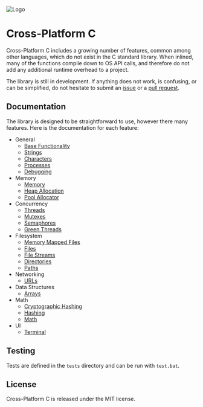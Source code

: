 ![Logo](https://github.com/milesbarr/cross-platform-c/raw/master/assets/logo.png)

# Cross-Platform C

Cross-Platform C includes a growing number of features, common among other languages, which do not exist in the C standard library. When inlined, many of the functions compile down to OS API calls, and therefore do not add any additional runtime overhead to a project.

The library is still in development. If anything does not work, is confusing, or can be simplified, do not hesitate to submit an [issue](https://github.com/milesbarr/cross-platform-c/issues) or a [pull request](https://github.com/milesbarr/cross-platform-c/pulls).

## Documentation

The library is designed to be straightforward to use, however there many features. Here is the documentation for each feature:

- General
   - [Base Functionality](https://milesbarr.github.io/cross-platform-c/base-functionality)
   - [Strings](https://milesbarr.github.io/cross-platform-c/strings)
   - [Characters](https://milesbarr.github.io/cross-platform-c/characters)
   - [Processes](https://milesbarr.github.io/cross-platform-c/processes)
   - [Debugging](https://milesbarr.github.io/cross-platform-c/debugging)
- Memory
   - [Memory](https://milesbarr.github.io/cross-platform-c/memory)
   - [Heap Allocation](https://milesbarr.github.io/cross-platform-c/heap-allocation)
   - [Pool Allocator](https://milesbarr.github.io/cross-platform-c/pool-allocator)
- Concurrency
   - [Threads](https://milesbarr.github.io/cross-platform-c/threads)
   - [Mutexes](https://milesbarr.github.io/cross-platform-c/mutexes)
   - [Semaphores](https://milesbarr.github.io/cross-platform-c/semaphores)
   - [Green Threads](https://milesbarr.github.io/cross-platform-c/green-threads)
- Filesystem
   - [Memory Mapped Files](https://milesbarr.github.io/cross-platform-c/memory-mapped-files)
   - [Files](https://milesbarr.github.io/cross-platform-c/files)
   - [File Streams](https://milesbarr.github.io/cross-platform-c/file-streams)
   - [Directories](https://milesbarr.github.io/cross-platform-c/directories)
   - [Paths](https://milesbarr.github.io/cross-platform-c/paths)
- Networking
   - [URLs](https://milesbarr.github.io/cross-platform-c/urls)
- Data Structures
   - [Arrays](https://milesbarr.github.io/cross-platform-c/arrays)
- Math
   - [Cryptographic Hashing](https://milesbarr.github.io/cross-platform-c/cryptographic-hashing)
   - [Hashing](https://milesbarr.github.io/cross-platform-c/hashing)
   - [Math](https://milesbarr.github.io/cross-platform-c/math)
- UI
   - [Terminal](https://milesbarr.github.io/cross-platform-c/terminal)

## Testing

Tests are defined in the `tests` directory and can be run with `test.bat`.

## License

Cross-Platform C is released under the MIT license.
